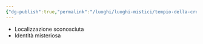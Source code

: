 ```yaml
---
{"dg-publish":true,"permalink":"/luoghi/luoghi-mistici/tempio-della-croce-della-vita/","tags":["tempio-croce-vita"],"noteIcon":""}
---
```


- Localizzazione sconosciuta
- Identità misteriosa